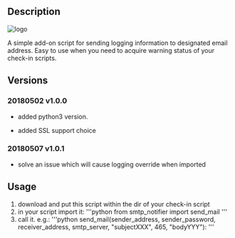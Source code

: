 ## Description

![logo](http://n.sinaimg.cn/translate/20170920/ywf8-fykymue7425851.gif)

A simple add-on script for sending logging information to designated email address. Easy to use when you need to acquire warning status of your check-in scripts.

## Versions

### 20180502 v1.0.0

- added python3 version.

- added SSL support choice

### 20180507 v1.0.1

- solve an issue which will cause logging override when imported

## Usage

1. download and put this script within the dir of your check-in script
2. in your script import it:
'''python
from smtp_notifier import send_mail
'''
3. call it. e.g.:
'''python
send_mail(sender_address, sender_password, receiver_address, smtp_server, "subjectXXX", 465, "bodyYYY"):
'''
